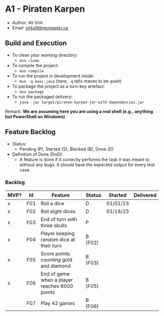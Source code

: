 # A1 - Piraten Karpen

  * Author: Ali Virk
  * Email: virka9@mcmaster.ca

## Build and Execution

  * To clean your working directory:
    * `mvn clean`
  * To compile the project:
    * `mvn compile`
  * To run the project in development mode:
    * `mvn -q exec:java` (here, `-q` tells maven to be _quiet_)
  * To package the project as a turn-key artefact:
    * `mvn package`
  * To run the packaged delivery:
    * `java -jar target/piraten-karpen-jar-with-dependencies.jar` 

Remark: **We are assuming here you are using a _real_ shell (e.g., anything but PowerShell on Windows)**

## Feature Backlog

 * Status: 
   * Pending (P), Started (S), Blocked (B), Done (D)
 * Definition of Done (DoD):
   * A feature is done if it correctly performs the task it was meant to without any bugs. It should have the expected output for every test case.

### Backlog 

| MVP? | Id  | Feature                                       | Status  | Started  | Delivered |
|------|-----|-----------------------------------------------|---------|----------|-----------|
| x    | F01 | Roll a dice                                   | D       | 01/01/23 |           |
| x    | F02 | Roll eight dices                              | D       | 01/18/23 |
| x    | F03 | End of turn with three skulls                 | P       |          |
| x    | F04 | Player keeping random dice at their turn      | B (F02) |          |
| x    | F05 | Score points: counting gold and diamond       | B (F03) |          | 
| x    | F06 | End of game when a player reaches 6000 points | B (F05) |          | 
|      | F07 | Play 42 games                                 | B (F06) |          |

